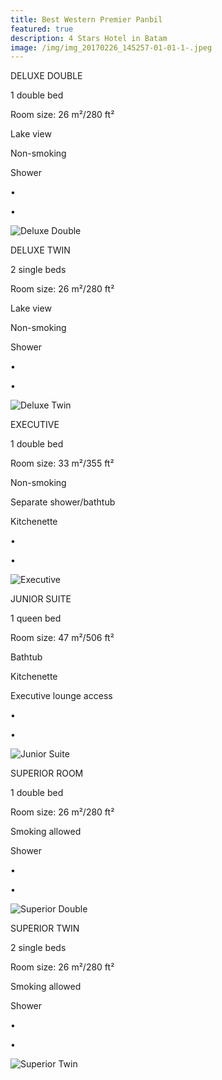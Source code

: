 ```yaml
---
title: Best Western Premier Panbil
featured: true
description: 4 Stars Hotel in Batam
image: /img/img_20170226_145257-01-01-1-.jpeg
---
```

DELUXE DOUBLE

1 double bed

Room size: 26 m²/280 ft²

Lake view

Non-smoking

Shower

•

•

![Deluxe Double](/img/deluxe-double.jpg "Deluxe Double")

DELUXE TWIN

2 single beds

Room size: 26 m²/280 ft²

Lake view

Non-smoking

Shower

•

•

![Deluxe Twin](/img/deluxe-twin.jpg "Deluxe Twin")

EXECUTIVE

1 double bed

Room size: 33 m²/355 ft²

Non-smoking

Separate shower/bathtub

Kitchenette

•

•

![Executive](/img/executive.jpg "Executive")

JUNIOR SUITE

1 queen bed

Room size: 47 m²/506 ft²

Bathtub

Kitchenette

Executive lounge access

•

•

![Junior Suite](/img/junior-suite.jpg "Junior Suite")

SUPERIOR ROOM

1 double bed

Room size: 26 m²/280 ft²

Smoking allowed

Shower

•

•

![Superior Double](/img/superior-double.jpg "Superior Double")

SUPERIOR TWIN

2 single beds

Room size: 26 m²/280 ft²

Smoking allowed

Shower

•

•

![Superior Twin](/img/superior-twins.jpg "Superior Twin")
